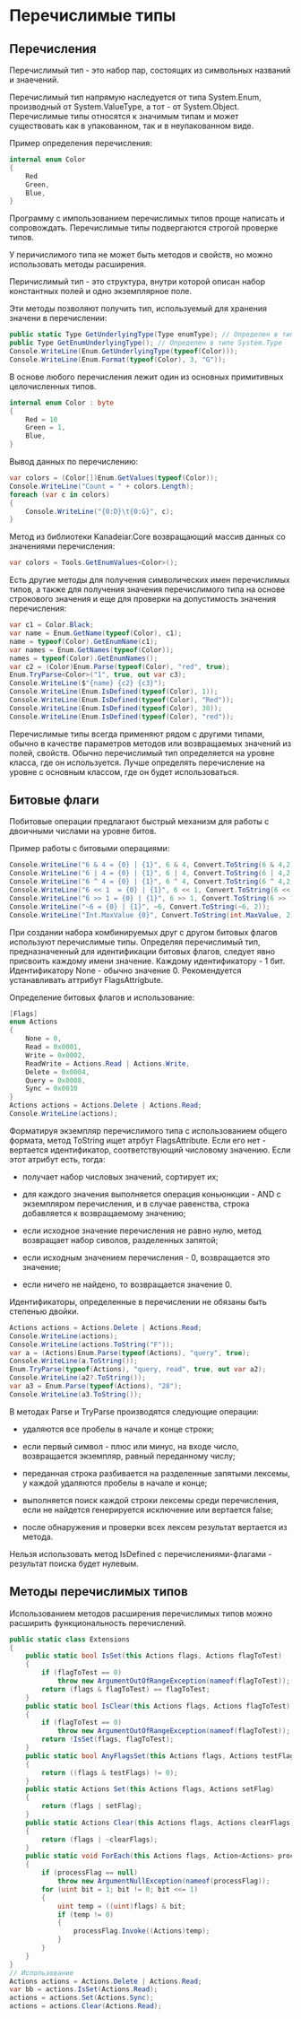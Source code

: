 # Перечислимые типы

## Перечисления

Перечислимый тип - это набор пар, состоящих из символьных названий и знаечений. 

Перечислимый тип напрямую наследуется от типа System.Enum, производный от System.ValueType, а тот - от System.Object. Перечислимые типы относятся к значимым типам и может существовать как в упакованном, так и в неупакованном виде.

Пример определения перечисления:

```csharp
internal enum Color
{
    Red
    Green,
    Blue,
}
```

Программу с импользованием перечислимых типов проще написать и сопровождать. Перечислимые типы подвергаются строгой проверке типов.

У перичислимого типа не может быть методов и свойств, но можно использовать методы расширения.

Перичислимый тип - это структура, внутри которой описан набор константных полей и одно экземплярное поле.

Эти методы позволяют получить тип, используемый для хранения значени в перечислении:

```csharp
public static Type GetUnderlyingType(Type enumType); // Определен в типе System.Enum
public Type GetEnumUnderlyingType(); // Определен в типе System.Type
Console.WriteLine(Enum.GetUnderlyingType(typeof(Color)));
Console.WriteLine(Enum.Format(typeof(Color), 3, "G"));
```

В основе любого перечисления лежит один из основных примитивных целочисленных типов. 

```csharp
internal enum Color : byte
{
    Red = 10
    Green = 1,
    Blue,
}
```

Вывод данных по перечислению:

```csharp
var colors = (Color[])Enum.GetValues(typeof(Color));
Console.WriteLine("Count = " + colors.Length);
foreach (var c in colors)
{
    Console.WriteLine("{0:D}\t{0:G}", c);
}
```

Метод из библиотеки Kanadeiar.Core возвращающий массив данных со значениями перечисления:

```csharp
var colors = Tools.GetEnumValues<Color>();
```

Есть другие методы для получения символических имен перечислимых типов, а также для получения значения перечислимого типа на основе строкового значения и еще для проверки на допустимость значения перечисления:

```csharp
var c1 = Color.Black;
var name = Enum.GetName(typeof(Color), c1);
name = typeof(Color).GetEnumName(c1);
var names = Enum.GetNames(typeof(Color));
names = typeof(Color).GetEnumNames();
var c2 = (Color)Enum.Parse(typeof(Color), "red", true);
Enum.TryParse<Color>("1", true, out var c3);
Console.WriteLine($"{name} {c2} {c3}");
Console.WriteLine(Enum.IsDefined(typeof(Color), 1));
Console.WriteLine(Enum.IsDefined(typeof(Color), "Red"));
Console.WriteLine(Enum.IsDefined(typeof(Color), 30));
Console.WriteLine(Enum.IsDefined(typeof(Color), "red"));
```

Перечислимые типы всегда применяют рядом с другими типами, обычно в качестве параметров методов или возвращаемых значений из полей, свойств. Обычно перечислимый тип определяется на уровне класса, где он используется. Лучше определять перечисление на уровне с основным классом, где он будет использоваться.

## Битовые флаги

Побитовые операции предлагают быстрый механизм для работы с двоичными числами на уровне битов.

Пример работы с битовыми операциями:

```csharp
Console.WriteLine("6 & 4 = {0} | {1}", 6 & 4, Convert.ToString(6 & 4,2));
Console.WriteLine("6 | 4 = {0} | {1}", 6 | 4, Convert.ToString(6 | 4,2));
Console.WriteLine("6 ^ 4 = {0} | {1}", 6 ^ 4, Convert.ToString(6 ^ 4,2));
Console.WriteLine("6 << 1  = {0} | {1}", 6 << 1, Convert.ToString(6 << 1,2));
Console.WriteLine("6 >> 1 = {0} | {1}", 6 >> 1, Convert.ToString(6 >> 1,2));
Console.WriteLine("~6 = {0} | {1}", ~6, Convert.ToString(~6, 2));
Console.WriteLine("Int.MaxValue {0}", Convert.ToString(int.MaxValue, 2));
```

При создании набора комбинируемых друг с другом битовых флагов используют перечислимые типы. Определяя перечислимый тип, предназначенный для идентификации битовых флагов, следует явно присвоить каждому имени значение. Каждому идентификатору - 1 бит. Идентификатору None - обычно значение 0. Рекомендуется устанавливать аттрибут FlagsAttrigbute. 

Определение битовых флагов и использование:

```csharp
[Flags]
enum Actions
{
    None = 0,
    Read = 0x0001,
    Write = 0x0002,
    ReadWrite = Actions.Read | Actions.Write,
    Delete = 0x0004,
    Query = 0x0008,
    Sync = 0x0010
}
Actions actions = Actions.Delete | Actions.Read;
Console.WriteLine(actions);
```

Форматируя экземпляр перечислимого типа с использованием общего формата, метод ToString ищет атрбут FlagsAttribute. Если его нет - вертается идентификатор, соответствующий числовому значению. Если этот атрибут есть, тогда: 

- получает набор числовых значений, сортирует их;

- для каждого значения выполняется операция коньюнкции - AND с экземпляром перечисления, и в случае равенства, строка добавляется к возвращаемому значению;

- если исходное значение перечисления не равно нулю, метод возвращает набор сиволов, разделенных запятой;

- если исходным значением перечисления - 0, возвращается это значение;

- если ничего не найдено, то возвращается значение 0.

Идентификаторы, определенные в перечислении не обязаны быть степенью двойки.

```csharp
Actions actions = Actions.Delete | Actions.Read;
Console.WriteLine(actions);
Console.WriteLine(actions.ToString("F"));
var a = (Actions)Enum.Parse(typeof(Actions), "query", true);
Console.WriteLine(a.ToString());
Enum.TryParse(typeof(Actions), "query, read", true, out var a2);
Console.WriteLine(a2?.ToString());
var a3 = Enum.Parse(typeof(Actions), "28");
Console.WriteLine(a3.ToString());
```

В методах Parse и TryParse производятся следующие операции:

- удаляются все пробелы в начале и конце строки;

- если первый символ - плюс или минус, на входе число, возвращается экземпляр, равный переданному числу;

- переданная строка разбивается на разделенные запятыми лексемы, у каждой удаляются пробелы в начале и конце;

- выполняется поиск каждой строки лексемы среди перечисления, если не найдется генерируется исключение или вертается false;

- после обнаружения и проверки всех лексем результат вертается из метода.

Нельзя использовать метод IsDefined с перечислениями-флагами - результат поиска будет нулевым.

## Методы перечислимых типов

Использованием методов расширения перечислимых типов можно расширить функциональность перечислений.

```csharp
public static class Extensions
{
    public static bool IsSet(this Actions flags, Actions flagToTest)
    {
        if (flagToTest == 0)
            throw new ArgumentOutOfRangeException(nameof(flagToTest));
        return (flags & flagToTest) == flagToTest;
    }
    public static bool IsClear(this Actions flags, Actions flagToTest)
    {
        if (flagToTest == 0)
            throw new ArgumentOutOfRangeException(nameof(flagToTest));
        return !IsSet(flags, flagToTest);
    }
    public static bool AnyFlagsSet(this Actions flags, Actions testFlags)
    {
        return ((flags & testFlags) != 0);
    }
    public static Actions Set(this Actions flags, Actions setFlag)
    {
        return (flags | setFlag);
    }
    public static Actions Clear(this Actions flags, Actions clearFlags)
    {
        return (flags | ~clearFlags);
    }
    public static void ForEach(this Actions flags, Action<Actions> processFlag)
    {
        if (processFlag == null)
            throw new ArgumentNullException(nameof(processFlag));
        for (uint bit = 1; bit != 0; bit <<= 1)
        {
            uint temp = ((uint)flags) & bit;
            if (temp != 0)
            {
                processFlag.Invoke((Actions)temp);
            }
        }
    }
}
// Использование
Actions actions = Actions.Delete | Actions.Read;
var bb = actions.IsSet(Actions.Read);
actions = actions.Set(Actions.Sync);
actions = actions.Clear(Actions.Read);
```



